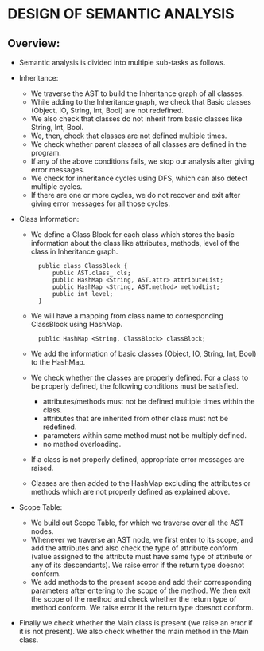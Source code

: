 # DESIGN OF SEMANTIC ANALYSIS

## Overview:

* Semantic analysis is divided into multiple sub-tasks as follows.

* Inheritance: 
	* We traverse the AST to build the Inheritance graph of all classes.
	* While adding to the Inheritance graph, we check that Basic classes (Object, IO, String, Int, Bool) are not redefined.
	* We also check that classes do not inherit from basic classes like String, Int, Bool.
	* We, then, check that classes are not defined multiple times.
	* We check whether parent classes of all classes are defined in the program.
	* If any of the above conditions fails, we stop our analysis after giving error messages.
	* We check for inheritance cycles using DFS, which can also detect multiple cycles.
	* If there are one or more cycles, we do not recover and exit after giving error messages for all those cycles.

* Class Information:
	* We define a Class Block for each class which stores the basic information about the class like attributes, methods, level of the class in Inheritance graph.
			
			public class ClassBlock {
				public AST.class_ cls;
				public HashMap <String, AST.attr> attributeList;
				public HashMap <String, AST.method> methodList;
				public int level;
			}
			
	* We will have a mapping from class name to corresponding ClassBlock using HashMap.
	
			public HashMap <String, ClassBlock> classBlock;
			
	* We add the information of basic classes (Object, IO, String, Int, Bool) to the HashMap.
	* We check whether the classes are properly defined. For a class to be properly defined, the following conditions must be satisfied.
		* attributes/methods must not be defined multiple times within the class.
		* attributes that are inherited from other class must not be redefined.
		* parameters within same method must not be multiply defined.
		* no method overloading.
	* If a class is not properly defined, appropriate error messages are raised.
	* Classes are then added to the HashMap excluding the attributes or methods which are not properly defined as explained above.
	
* Scope Table:
	* We build out Scope Table, for which we traverse over all the AST nodes.
	* Whenever we traverse an AST node, we first enter to its scope, and add the attributes and also check the type of attribute conform (value assigned to the attribute must have same type of attribute or any of its descendants). We raise error if the return type doesnot conform.
	* We add methods to the present scope and add their corresponding parameters after entering to the scope of the method. We then exit the scope of the method and check whether the return type of method conform. We raise error if the return type doesnot conform.

* Finally we check whether the Main class is present (we raise an error if it is not present). We also check whether the main method in the Main class.
